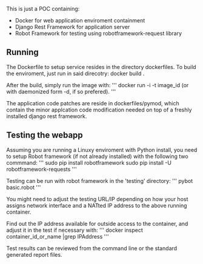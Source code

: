 This is just a POC containing:

- Docker for web application enviroment containment
- Django Rest Framework for application server
- Robot Framework for testing using robotframework-request library

Running
-------

The Dockerfile to setup service resides in the directory dockerfiles.
To build the enviroment, just run in said direcotry:
docker build .

After the build, simply run the image with:
'''
docker run -i -t image_id  (or with daemonized form -d, if so prefered).
'''

The application code patches are reside in dockerfiles/pymod, which contain
the minor applcation code modification needed on top of a freshly installed django
rest framework.


Testing the webapp
-------
Assuming you are running a Linuxy enviroment with Python install,
you need to setup Robot framework (if not already installed) with the following two commmand:
'''
sudo pip install robotframework
sudo pip install -U robotframework-requests
'''

Testing can be run with robot framework in the 'testing' directory:
'''
pybot basic.robot
'''

You might need to adjust the testing URL/IP depending on how your
host assigns network interface and a NATted IP address to the above
running container.

Find out the IP address available for outside access to the container,
and adjust it in the test if necessary with:
'''
docker inspect container_id_or_name |grep IPAddress
'''

Test results can be reviewed from the command line or the standard generated
report files.

